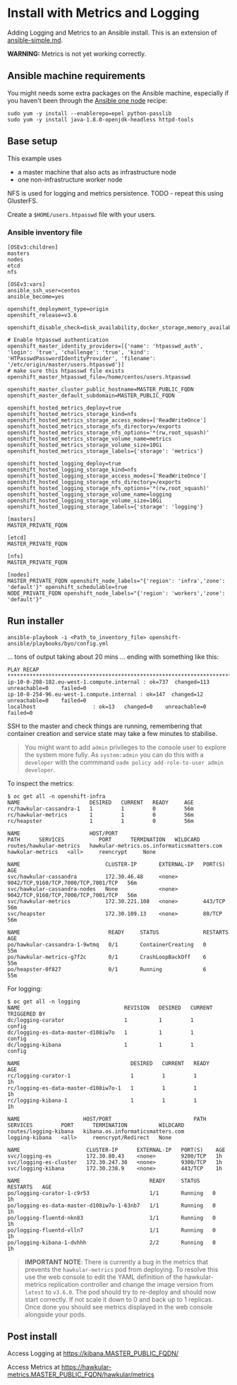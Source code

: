 # Install with Metrics and Logging

Adding Logging and Metrics to an Ansible install. This is an extension of 
[ansible-simple.md](ansible-simple.md).

**WARNING:** Metrics is not yet working correctly.

## Ansible machine requirements

You might needs some extra packages on the Ansible machine,
especially if you haven't been through the [Ansible one node](ansible-simple-one.md)
recipe:

```
sudo yum -y install --enablerepo=epel python-passlib 
sudo yum -y install java-1.8.0-openjdk-headless httpd-tools
```

## Base setup

This example uses
* a master machine that also acts as infrastructure node
* one non-infrastructure worker node

NFS is used for logging and metrics persistence.
TODO - repeat this using GlusterFS.

Create a `$HOME/users.htpasswd` file with your users. 

### Ansible inventory file

```
[OSEv3:children]
masters
nodes
etcd
nfs

[OSEv3:vars]
ansible_ssh_user=centos
ansible_become=yes

openshift_deployment_type=origin
openshift_release=v3.6

openshift_disable_check=disk_availability,docker_storage,memory_availability

# Enable htpasswd authentication
openshift_master_identity_providers=[{'name': 'htpasswd_auth', 'login': 'true', 'challenge': 'true', 'kind': 'HTPasswdPasswordIdentityProvider', 'filename': '/etc/origin/master/users.htpasswd'}]
# make sure this htpasswd file exists
openshift_master_htpasswd_file=/home/centos/users.htpasswd

openshift_master_cluster_public_hostname=MASTER_PUBLIC_FQDN
openshift_master_default_subdomain=MASTER_PUBLIC_FQDN

openshift_hosted_metrics_deploy=true
openshift_hosted_metrics_storage_kind=nfs
openshift_hosted_metrics_storage_access_modes=['ReadWriteOnce']
openshift_hosted_metrics_storage_nfs_directory=/exports
openshift_hosted_metrics_storage_nfs_options='*(rw,root_squash)'
openshift_hosted_metrics_storage_volume_name=metrics
openshift_hosted_metrics_storage_volume_size=10Gi
openshift_hosted_metrics_storage_labels={'storage': 'metrics'}

openshift_hosted_logging_deploy=true
openshift_hosted_logging_storage_kind=nfs
openshift_hosted_logging_storage_access_modes=['ReadWriteOnce']
openshift_hosted_logging_storage_nfs_directory=/exports
openshift_hosted_logging_storage_nfs_options='*(rw,root_squash)'
openshift_hosted_logging_storage_volume_name=logging
openshift_hosted_logging_storage_volume_size=10Gi
openshift_hosted_logging_storage_labels={'storage': 'logging'}

[masters]
MASTER_PRIVATE_FQDN

[etcd]
MASTER_PRIVATE_FQDN

[nfs]
MASTER_PRIVATE_FQDN

[nodes]
MASTER_PRIVATE_FQDN openshift_node_labels="{'region': 'infra','zone': 'default'}" openshift_schedulable=true
NODE_PRIVATE_FQDN openshift_node_labels="{'region': 'workers','zone': 'default'}"
```

## Run installer

```
ansible-playbook -i <Path_to_inventory_file> openshift-ansible/playbooks/byo/config.yml
```

... tons of output taking about 20 mins ... ending with something like this:

```
PLAY RECAP *************************************************************************************************************************************************************************************************************************
ip-10-0-208-182.eu-west-1.compute.internal : ok=737  changed=113  unreachable=0    failed=0   
ip-10-0-254-96.eu-west-1.compute.internal : ok=147  changed=12   unreachable=0    failed=0   
localhost                  : ok=13   changed=0    unreachable=0    failed=0
```

SSH to the master and check things are running, remembering that
container creation and service state may take a few minutes to stabilise.

>   You might want to add `admin` privileges to the console user to explore the
    system more fully. As `system:admin` you can do this with a `developer`
    with the commmand `oadm policy add-role-to-user admin developer`.

To inspect the metrics:

```
$ oc get all -n openshift-infra
NAME                      DESIRED   CURRENT   READY     AGE
rc/hawkular-cassandra-1   1         1         0         56m
rc/hawkular-metrics       1         1         0         56m
rc/heapster               1         1         0         56m

NAME                      HOST/PORT                                    PATH      SERVICES           PORT      TERMINATION   WILDCARD
routes/hawkular-metrics   hawkular-metrics.os.informaticsmatters.com             hawkular-metrics   <all>     reencrypt     None

NAME                           CLUSTER-IP       EXTERNAL-IP   PORT(S)                               AGE
svc/hawkular-cassandra         172.30.46.48     <none>        9042/TCP,9160/TCP,7000/TCP,7001/TCP   56m
svc/hawkular-cassandra-nodes   None             <none>        9042/TCP,9160/TCP,7000/TCP,7001/TCP   56m
svc/hawkular-metrics           172.30.221.108   <none>        443/TCP                               56m
svc/heapster                   172.30.109.13    <none>        80/TCP                                56m

NAME                            READY     STATUS              RESTARTS   AGE
po/hawkular-cassandra-1-9wtmq   0/1       ContainerCreating   0          55m
po/hawkular-metrics-g7f2c       0/1       CrashLoopBackOff    6          55m
po/heapster-0f827               0/1       Running             6          55m
```

For logging:

```
$ oc get all -n logging
NAME                                 REVISION   DESIRED   CURRENT   TRIGGERED BY
dc/logging-curator                   1          1         1         config
dc/logging-es-data-master-d108iw7o   1          1         1         config
dc/logging-kibana                    1          1         1         config

NAME                                   DESIRED   CURRENT   READY     AGE
rc/logging-curator-1                   1         1         1         1h
rc/logging-es-data-master-d108iw7o-1   1         1         1         1h
rc/logging-kibana-1                    1         1         1         1h

NAME                    HOST/PORT                          PATH      SERVICES         PORT      TERMINATION          WILDCARD
routes/logging-kibana   kibana.os.informaticsmatters.com             logging-kibana   <all>     reencrypt/Redirect   None

NAME                     CLUSTER-IP      EXTERNAL-IP   PORT(S)    AGE
svc/logging-es           172.30.80.43    <none>        9200/TCP   1h
svc/logging-es-cluster   172.30.247.30   <none>        9300/TCP   1h
svc/logging-kibana       172.30.238.9    <none>        443/TCP    1h

NAME                                         READY     STATUS    RESTARTS   AGE
po/logging-curator-1-c9r53                   1/1       Running   0          1h
po/logging-es-data-master-d108iw7o-1-63nb7   1/1       Running   0          1h
po/logging-fluentd-nkn83                     1/1       Running   0          1h
po/logging-fluentd-vlln7                     1/1       Running   0          1h
po/logging-kibana-1-dvhhh                    2/2       Running   0          1h
```

>   **IMPORTANT NOTE**: There is currently a bug in the metrics that prevents the `hawkular-metrics` pod from deploying.
    To resolve this use the web console to edit the YAML definition of the hawkular-metrics replication
    controller and change the image version from `latest` to `v3.6.0`. The pod should try to re-deploy and 
    should now start correctly. If not scale it down to 0 and back up to 1 replicas. Once done you should see 
    metrics displayed in the web console alongside your pods.

## Post install

Access Logging at https://kibana.MASTER_PUBLIC_FQDN/

Access Metrics at https://hawkular-metrics.MASTER_PUBLIC_FQDN/hawkular/metrics
